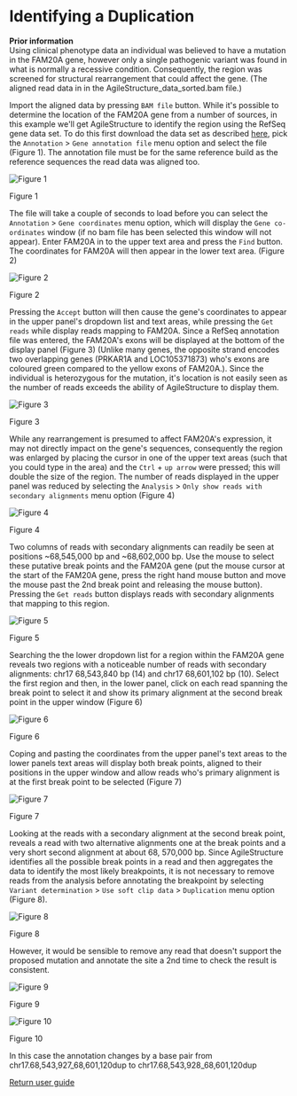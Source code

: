 # Identifying a Duplication

__Prior information__  
Using clinical phenotype data an individual was believed to have a mutation in the FAM20A gene, however only a single pathogenic variant was found in what is normally a recessive condition. Consequently, the region was screened for structural rearrangement that could affect the gene.
(The aligned read data in in the AgileStructure_data_sorted.bam file.)

Import the aligned data by pressing ```BAM file``` button. While it's possible to determine the location of the FAM20A gene from a number of sources, in this example we'll get AgileStructure to identify the region using the RefSeq gene data set. To do this first download the data set as described [here](downloadingOptionalFiles.md), pick the ```Annotation``` > ```Gene annotation file``` menu option and select the file (Figure 1). The annotation file must be for the same reference build as the reference sequences the read data was aligned too.

![Figure 1](images/examples/figure1del.jpg)

Figure 1

The file will take a couple of seconds to load before you can select the ```Annotation``` > ```Gene coordinates``` menu option, which will display the ```Gene co-ordinates``` window (if no bam file has been selected this window will not appear). Enter FAM20A in to the upper text area and press the ```Find``` button. The coordinates for FAM20A will then appear in the lower text area. (Figure 2)

![Figure 2](images/examples/figure2dup.jpg)

Figure 2

Pressing the ```Accept``` button will then cause the gene's coordinates to appear in the upper panel's dropdown list and text areas, while pressing the ```Get reads``` while display reads mapping to FAM20A. Since a RefSeq annotation file was entered, the FAM20A's exons will be displayed at the bottom of the display panel (Figure 3) (Unlike many genes, the opposite strand encodes two overlapping genes (PRKAR1A and LOC105371873) who's exons are coloured green compared to the yellow exons of FAM20A.). Since the individual is heterozygous for the mutation, it's location is not easily seen as the number of reads exceeds the ability of AgileStructure to display them.

![Figure 3](images/examples/figure3dup.jpg)

Figure 3

While any rearrangement is presumed to affect FAM20A's expression, it may not directly impact on the gene's sequences, consequently the region was enlarged by placing the cursor in one of the upper text areas (such that you could type in the area) and the ```Ctrl``` + ```up arrow``` were pressed; this will double the size of the region. The number of reads displayed in the upper panel was reduced by selecting the ```Analysis``` > ```Only show reads with secondary alignments``` menu option (Figure 4)

![Figure 4](images/examples/figure4dup.jpg)

Figure 4

Two columns of reads with secondary alignments can readily be seen at positions ~68,545,000 bp and ~68,602,000 bp. Use the mouse to select these putative break points and the FAM20A gene (put the mouse cursor at the start of the FAM20A gene, press the right hand mouse button and move the mouse past the 2nd break point and releasing the mouse button). Pressing the ```Get reads``` button displays reads with secondary alignments that mapping to this region. 

![Figure 5](images/examples/figure5dup.jpg)

Figure 5

Searching the the lower dropdown list for a region within the FAM20A gene reveals two regions with a noticeable number of reads with secondary alignments: chr17 68,543,840 bp (14) and chr17 68,601,102 bp (10). Select the first region and then, in the lower panel, click on each read spanning the break point to select it and show its primary alignment at the second break point in the upper window (Figure 6)

![Figure 6](images/examples/figure6dup.jpg)

Figure 6

Coping and pasting the coordinates from the upper panel's text areas to the lower panels text areas will display both break points, aligned to their positions in the upper window and allow reads who's primary alignment is at the first break point to be selected (Figure 7)

![Figure 7](images/examples/figure7dup.jpg)

Figure 7

Looking at the reads with a secondary alignment at the second break point, reveals a read with two alternative alignments one at the break points and a very short second alignment at about 68, 570,000 bp.
Since AgileStructure identifies all the possible break points in a read and then aggregates the data to identify the most likely breakpoints, it is not necessary to remove reads from the analysis before annotating the breakpoint by selecting ```Variant determination``` > ```Use soft clip data``` > ```Duplication``` menu option (Figure 8). 

![Figure 8](images/examples/figure8dup.jpg)

Figure 8

However, it would be sensible to remove any read that doesn't support the proposed mutation and annotate the site a 2nd time to check the result is consistent. 

![Figure 9](images/examples/figure9dup.jpg)

Figure 9

![Figure 10](images/examples/figure10dup.jpg)

Figure 10 

In this case the annotation changes by a base pair from chr17.68,543,927_68,601,120dup to chr17.68,543,928_68,601,120dup

[Return user guide](README.md#duplication) 